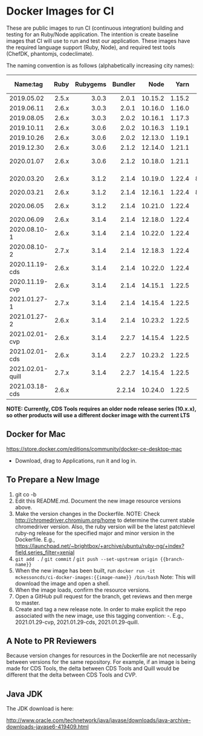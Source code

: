 Docker Images for CI
====================

These are public images to run CI (continuous integration) building and testing for an Ruby/Node application. The intention is create baseline images that CI will use to run and test our application. These images have the required language support (Ruby, Node), and required test tools (ChefDK, phantomjs, codeclimate).

The naming convention is as follows (alphabetically increasing city names):

| Name:tag         | Ruby  | Rubygems | Bundler |  Node   |  Yarn  | chromedriver  | Git Repos  |
|------------------|------:|---------:|--------:|--------:|-------:|--------------:|-----------:|
| 2019.05.02       | 2.5.x |  3.0.3   |  2.0.1  | 10.15.2 | 1.15.2 | 74.0.3729.6   |            |
| 2019.06.11       | 2.6.x |  3.0.3   |  2.0.1  | 10.16.0 | 1.16.0 | 75.0.3770.8   |            |
| 2019.08.05       | 2.6.x |  3.0.3   |  2.0.2  | 10.16.1 | 1.17.3 | 76.0.3809.68  |            |
| 2019.10.11       | 2.6.x |  3.0.6   |  2.0.2  | 10.16.3 | 1.19.1 | 77.0.3865.40  |            |
| 2019.10.26       | 2.6.x |  3.0.6   |  2.0.2  | 12.13.0 | 1.19.1 | 78.0.3904.70  | cvp/quill  |
| 2019.12.30       | 2.6.x |  3.0.6   |  2.1.2  | 12.14.0 | 1.21.1 | 79.0.3945.36  | cvp/quill  |
| 2020.01.07       | 2.6.x |  3.0.6   |  2.1.2  | 10.18.0 | 1.21.1 | 79.0.3945.36  | cds-tools  |
| 2020.03.20       | 2.6.x |  3.1.2   |  2.1.4  | 10.19.0 | 1.22.4 | 80.0.3987.106 | cds-tools  |
| 2020.03.21       | 2.6.x |  3.1.2   |  2.1.4  | 12.16.1 | 1.22.4 | 80.0.3987.106 | cvp/quill  |
| 2020.06.05       | 2.6.x |  3.1.2   |  2.1.4  | 10.21.0 | 1.22.4 | 83.0.4103.39  | cds-tools  |
| 2020.06.09       | 2.6.x |  3.1.4   |  2.1.4  | 12.18.0 | 1.22.4 | 83.0.4103.39  | cvp/quill  |
| 2020.08.10-1     | 2.6.x |  3.1.4   |  2.1.4  | 10.22.0 | 1.22.4 | 84.0.4147.30  | cds-tools  |
| 2020.08.10-2     | 2.7.x |  3.1.4   |  2.1.4  | 12.18.3 | 1.22.4 | 84.0.4147.30  | quill      |
| 2020.11.19-cds   | 2.6.x |  3.1.4   |  2.1.4  | 10.22.0 | 1.22.4 | 87.0.4280.20  | cds-tools  |
| 2020.11.19-cvp   | 2.6.x |  3.1.4   |  2.1.4  | 14.15.1 | 1.22.5 | 87.0.4280.20  | cvp        |
| 2021.01.27-1     | 2.7.x |  3.1.4   |  2.1.4  | 14.15.4 | 1.22.5 | 88.0.4324.96  | quill      |
| 2021.01.27-2     | 2.6.x |  3.1.4   |  2.1.4  | 10.23.2 | 1.22.5 | 88.0.4324.96  | cds-tools  |
| 2021.02.01-cvp   | 2.6.x |  3.1.4   |  2.2.7  | 14.15.4 | 1.22.5 | 88.0.4324.96  |
| 2021.02.01-cds   | 2.6.x |  3.1.4   |  2.2.7  | 10.23.2 | 1.22.5 | 88.0.4324.96  |
| 2021.02.01-quill | 2.7.x |  3.1.4   |  2.2.7  | 14.15.4 | 1.22.5 | 88.0.4324.96  |
| 2021.03.18-cds   | 2.6.x |          |  2.2.14 | 10.24.0 | 1.22.5 | 89.0.4389.23  |


**NOTE:  Currently, CDS Tools requires an older node release series (10.x.x), so other products will use a different docker image with the current LTS**


Docker for Mac
--------------

https://store.docker.com/editions/community/docker-ce-desktop-mac

- Download, drag to Applications, run it and log in.


To Prepare a New Image
----------------------

1. git co -b <jira ticket reference for target repo>
2. Edit this README.md. Document the new image resource versions above.
3. Make the version changes in the Dockerfile.  NOTE: Check http://chromedriver.chromium.org/home to determine the current stable chromedriver version.  Also, the ruby version will be the latest patchlevel ruby-ng release for the specified major and minor version in the Dockerfile. E.g., https://launchpad.net/~brightbox/+archive/ubuntu/ruby-ng/+index?field.series_filter=xenial
4. `git add .` / `git commit` / `git push --set-upstream origin {{branch-name}}`
5. When the new image has been built, run `docker run -it mckessoncds/ci-docker-images:{{image-name}} /bin/bash`
  Note: This will download the image and open a shell.
6. When the image loads, confirm the resource versions.
7. Open a GitHub pull request for the branch, get reviews and then merge to master.
8. Create and tag a new release note. In order to make explicit the repo associated with the new image, use this tagging convention:  <date>-<repo abbreviation>. E.g., 2021.01.29-cvp, 2021.01.29-cds, 2021.01.29-quill.
  

A Note to PR Reviewers
----------------------

Because version changes for resources in the Dockerfile are not necessarily between versions for the same repository.  For example, if an image is being made for CDS Tools, the delta between CDS Tools and Quill would be different that the delta between CDS Tools and CVP. 


Java JDK
--------

The JDK download is here:

http://www.oracle.com/technetwork/java/javase/downloads/java-archive-downloads-javase6-419409.html
